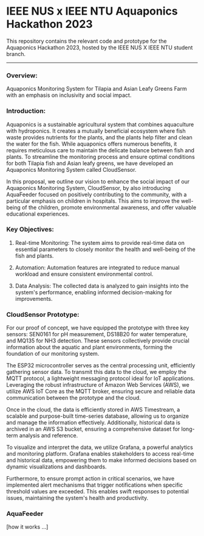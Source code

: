 # IEEE NUS x IEEE NTU Aquaponics Hackathon 2023

This repository contains the relevant code and prototype for the Aquaponics Hackathon 2023, hosted by the IEEE NUS X IEEE NTU student branch.

---
### Overview:
Aquaponics Monitoring System for Tilapia and Asian Leafy Greens Farm with an emphasis on inclusivity and social impact.  

### Introduction:
Aquaponics is a sustainable agricultural system that combines aquaculture with hydroponics. It creates a mutually beneficial ecosystem where fish waste provides nutrients for the plants, and the plants help filter and clean the water for the fish. While aquaponics offers numerous benefits, it requires meticulous care to maintain the delicate balance between fish and plants. To streamline the monitoring process and ensure optimal conditions for both Tilapia fish and Asian leafy greens, we have developed an Aquaponics Monitoring System called CloudSensor.

In this proposal, we outline our vision to enhance the social impact of our Aquaponics Monitoring System, CloudSensor, by also introducing AquaFeeder focused on positively contributing to the community, with a particular emphasis on children in hospitals. This aims to improve the well-being of the children, promote environmental awareness, and offer valuable educational experiences.

### Key Objectives:

1. Real-time Monitoring:
The system aims to provide real-time data on essential parameters to closely monitor the health and well-being of the fish and plants.

2. Automation:
Automation features are integrated to reduce manual workload and ensure consistent environmental control.

3. Data Analysis:
The collected data is analyzed to gain insights into the system's performance, enabling informed decision-making for improvements.

### CloudSensor Prototype:

For our proof of concept, we have equipped the prototype with three key sensors: SEN0161 for pH measurement, DS18B20 for water temperature, and MQ135 for NH3 detection. These sensors collectively provide crucial information about the aquatic and plant environments, forming the foundation of our monitoring system.

The ESP32 microcontroller serves as the central processing unit, efficiently gathering sensor data. To transmit this data to the cloud, we employ the MQTT protocol, a lightweight messaging protocol ideal for IoT applications. Leveraging the robust infrastructure of Amazon Web Services (AWS), we utilize AWS IoT Core as the MQTT broker, ensuring secure and reliable data communication between the prototype and the cloud.

Once in the cloud, the data is efficiently stored in AWS Timestream, a scalable and purpose-built time-series database, allowing us to organize and manage the information effectively. Additionally, historical data is archived in an AWS S3 bucket, ensuring a comprehensive dataset for long-term analysis and reference.

To visualize and interpret the data, we utilize Grafana, a powerful analytics and monitoring platform. Grafana enables stakeholders to access real-time and historical data, empowering them to make informed decisions based on dynamic visualizations and dashboards.

Furthermore, to ensure prompt action in critical scenarios, we have implemented alert mechanisms that trigger notifications when specific threshold values are exceeded. This enables swift responses to potential issues, maintaining the system's health and productivity.

### AquaFeeder 

[how it works ...]

